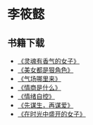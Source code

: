 # 李筱懿

## 书籍下载

* [《灵魂有香气的女子》](./books/灵魂有香气的女子(200万册畅销升级版！4年精心修订，新增20从未发表内容。)%20(李筱懿)%20(Z-Library).epub)
* [《美女都是狠角色》](./books/美女都是狠角色%20(李筱懿%20[李筱懿])%20(Z-Library).epub)
* [《气场哪里来》](./books/气场哪里来%20(李筱懿%20[李筱懿])%20(Z-Library).epub)
* [《情商是什么》](./books/情商是什么？：关于生活智慧的44个故事%20(李筱懿)%20(Z-Library).epub)
* [《情绪自控》](./books/情绪自控（摆脱内耗体质，找到不焦虑的活法。情绪工作者李筱懿多年心理学实战总结，手把手教你制定情绪恢复计划！）%20(李筱懿)%20(Z-Library).epub)
* [《先谋生，再谋爱》](./books/先谋生，再谋爱(“灵魂有香气的女子”主编李筱懿打造都市女性生活完全手册)%20(李筱懿%20[李筱懿])%20(Z-Library).epub)
* [《在时光中盛开的女子》](./books/在时光中盛开的女子(百万畅销书《灵魂有香气的女子》作者李筱懿献给每一位女性的成长必读圣经。愿你见过生活凌厉，依然内心向暖。)%20(李筱懿)%20(Z-Library).epub)